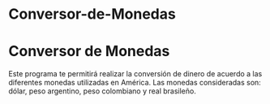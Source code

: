 # Conversor-de-Monedas
<h1>Conversor de Monedas</h1>
Este programa te permitirá realizar la conversión de dinero de acuerdo a las diferentes monedas utilizadas en América. 
Las monedas consideradas son: dólar, peso argentino, peso colombiano y real brasileño.

